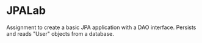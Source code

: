 # JPALab

Assignment to create a basic JPA application with a DAO interface. Persists and reads "User" objects from a database.
